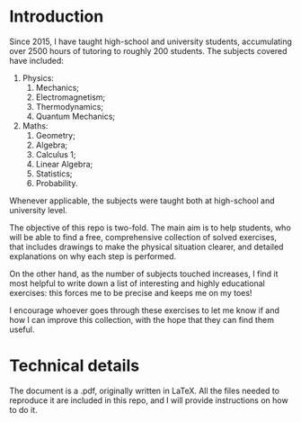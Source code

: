 # Introduction

Since 2015, I have taught high-school and university students, accumulating over 2500 hours of tutoring to roughly 200 students. 
The subjects covered have included:
1. Physics:
    1. Mechanics;
    1. Electromagnetism;
    1. Thermodynamics;
    1. Quantum Mechanics;
1. Maths:
    1. Geometry;
    1. Algebra;
    1. Calculus 1;
    1. Linear Algebra;
    1. Statistics;
    1. Probability.
       
Whenever applicable, the subjects were taught both at high-school and university level.

The objective of this repo is two-fold. The main aim is to help students, who will be able to find a free, comprehensive collection of solved exercises, that includes drawings to make the physical situation clearer, and detailed explanations on why each step is performed.

On the other hand, as the number of subjects touched increases, I find it most helpful to write down a list of interesting and highly educational exercises: this forces me to be precise and keeps me on my toes!

I encourage whoever goes through these exercises to let me know if and how I can improve this collection, with the hope that they can find them useful.

# Technical details

The document is a .pdf, originally written in LaTeX. All the files needed to reproduce it are included in this repo, and I will provide instructions on how to do it.
